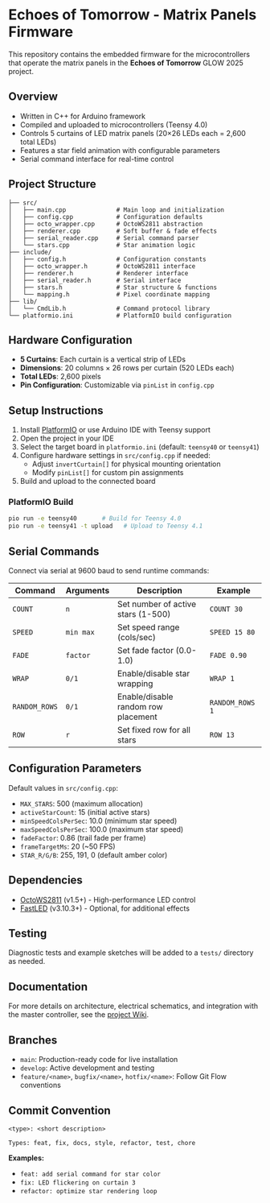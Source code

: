 # Echoes of Tomorrow - Matrix Panels Firmware

This repository contains the embedded firmware for the microcontrollers that operate the matrix panels in the **Echoes of Tomorrow** GLOW 2025 project.

## Overview
- Written in C++ for Arduino framework
- Compiled and uploaded to microcontrollers (Teensy 4.0)
- Controls 5 curtains of LED matrix panels (20×26 LEDs each = 2,600 total LEDs)
- Features a star field animation with configurable parameters
- Serial command interface for real-time control

## Project Structure
```
├── src/
│   ├── main.cpp              # Main loop and initialization
│   ├── config.cpp            # Configuration defaults
│   ├── octo_wrapper.cpp      # OctoWS2811 abstraction
│   ├── renderer.cpp          # Soft buffer & fade effects
│   ├── serial_reader.cpp     # Serial command parser
│   └── stars.cpp             # Star animation logic
├── include/
│   ├── config.h              # Configuration constants
│   ├── octo_wrapper.h        # OctoWS2811 interface
│   ├── renderer.h            # Renderer interface
│   ├── serial_reader.h       # Serial interface
│   ├── stars.h               # Star structure & functions
│   └── mapping.h             # Pixel coordinate mapping
├── lib/
│   └── CmdLib.h              # Command protocol library
└── platformio.ini            # PlatformIO build configuration
```

## Hardware Configuration
- **5 Curtains**: Each curtain is a vertical strip of LEDs
- **Dimensions**: 20 columns × 26 rows per curtain (520 LEDs each)
- **Total LEDs**: 2,600 pixels
- **Pin Configuration**: Customizable via `pinList` in `config.cpp`

## Setup Instructions
1. Install [PlatformIO](https://platformio.org/) or use Arduino IDE with Teensy support
2. Open the project in your IDE
3. Select the target board in `platformio.ini` (default: `teensy40` or `teensy41`)
4. Configure hardware settings in `src/config.cpp` if needed:
   - Adjust `invertCurtain[]` for physical mounting orientation
   - Modify `pinList[]` for custom pin assignments
5. Build and upload to the connected board

### PlatformIO Build
```bash
pio run -e teensy40       # Build for Teensy 4.0
pio run -e teensy41 -t upload   # Upload to Teensy 4.1
```

## Serial Commands
Connect via serial at 9600 baud to send runtime commands:

| Command | Arguments | Description | Example |
|---------|-----------|-------------|---------|
| `COUNT` | `n` | Set number of active stars (1-500) | `COUNT 30` |
| `SPEED` | `min max` | Set speed range (cols/sec) | `SPEED 15 80` |
| `FADE` | `factor` | Set fade factor (0.0-1.0) | `FADE 0.90` |
| `WRAP` | `0/1` | Enable/disable star wrapping | `WRAP 1` |
| `RANDOM_ROWS` | `0/1` | Enable/disable random row placement | `RANDOM_ROWS 1` |
| `ROW` | `r` | Set fixed row for all stars | `ROW 13` |

## Configuration Parameters
Default values in `src/config.cpp`:
- `MAX_STARS`: 500 (maximum allocation)
- `activeStarCount`: 15 (initial active stars)
- `minSpeedColsPerSec`: 10.0 (minimum star speed)
- `maxSpeedColsPerSec`: 100.0 (maximum star speed)
- `fadeFactor`: 0.86 (trail fade per frame)
- `frameTargetMs`: 20 (~50 FPS)
- `STAR_R/G/B`: 255, 191, 0 (default amber color)

## Dependencies
- [OctoWS2811](https://github.com/PaulStoffregen/OctoWS2811) (v1.5+) - High-performance LED control
- [FastLED](https://github.com/FastLED/FastLED) (v3.10.3+) - Optional, for additional effects

## Testing
Diagnostic tests and example sketches will be added to a `tests/` directory as needed.

## Documentation
For more details on architecture, electrical schematics, and integration with the master controller, see the [project Wiki](https://github.com/GLOW-Delta-2025/master/wiki).

## Branches
- `main`: Production-ready code for live installation
- `develop`: Active development and testing
- `feature/<name>`, `bugfix/<name>`, `hotfix/<name>`: Follow Git Flow conventions

## Commit Convention
```text
<type>: <short description>

Types: feat, fix, docs, style, refactor, test, chore
```
**Examples:**
- `feat: add serial command for star color`
- `fix: LED flickering on curtain 3`
- `refactor: optimize star rendering loop`
